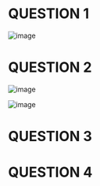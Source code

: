 # QUESTION 1
![image](https://github.com/AbdulRahmanAzam/Cpp/assets/69141440/afa6b12a-7d98-404c-ba74-824a0a0dfd92)

# QUESTION 2
![image](https://github.com/AbdulRahmanAzam/Cpp/assets/69141440/05a67366-9847-482f-81f4-cc399036166e)

![image](https://github.com/AbdulRahmanAzam/Cpp/assets/69141440/6b774adf-1de1-4c8a-b3c8-f5619771cc70)

# QUESTION 3

# QUESTION 4

